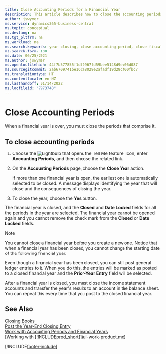 ```yaml
---
title: Close Accounting Periods for a Financial Year
description: This article describes how to close the accounting periods that make up the financial year for year end closing.
author: jswymer
ms.service: dynamics365-business-central
ms.topic: conceptual
ms.devlang: na
ms.tgt_pltfrm: na
ms.workload: na
ms.search.keywords: year closing, close accounting period, close fiscal year, bank account detailed trial balance
ms.search.form: 100
ms.date: 06/25/2021
ms.author: jswymer
ms.openlocfilehash: 44f7b577855f1df9967fd59bee5148d9ec06d087
ms.sourcegitcommit: 2ab6709741be16ca8029e2afadf19d28cf00fbc7
ms.translationtype: HT
ms.contentlocale: en-NZ
ms.lasthandoff: 01/14/2022
ms.locfileid: "7973748"
---
```

# <a name="close-accounting-periods"></a>Close Accounting Periods

When a financial year is over, you must close the periods that comprise it.

## <a name="to-close-accounting-periods"></a>To close accounting periods

1. Choose the ![Lightbulb that opens the Tell Me feature.](media/ui-search/search_small.png "Tell me what you want to do") icon, enter **Accounting Periods**, and then choose the related link.
2. On the **Accounting Periods** page, choose the **Close Year** action.

    If more than one financial year is open, the earliest one is automatically selected to be closed. A message displays identifying the year that will close and the consequences of closing the year.
3. To close the year, choose the **Yes** button.

The financial year is closed, and the **Closed** and **Date Locked** fields for all the periods in the year are selected. The financial year cannot be opened again and you cannot remove the check mark from the **Closed** or **Date Locked** fields.

> [!NOTE]  
> You cannot close a financial year before you create a new one. Notice that when a financial year has been closed, you cannot change the starting date of the following financial year.

Even though a financial year has been closed, you can still post general ledger entries to it. When you do this, the entries will be marked as posted to a closed financial year and the **Prior-Year Entry** field will be selected.

After a financial year is closed, you must close the income statement accounts and transfer the year's results to an account in the balance sheet. You can repeat this every time that you post to the closed financial year.

## <a name="see-also"></a>See Also

[Closing Books](year-close-books.md)  
[Post the Year-End Closing Entry](year-how-post-year-end-close-entry.md)  
[Work with Accounting Periods and Financial Years](finance-accounting-periods-and-fiscal-years.md)  
[Working with [!INCLUDE[prod_short](includes/prod_short.md)]](ui-work-product.md)


[!INCLUDE[footer-include](includes/footer-banner.md)]